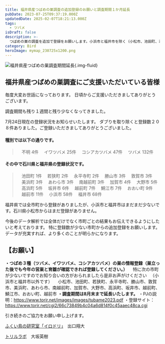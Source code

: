```yaml
---
title: 福井県産つばめの巣調査の追加登録のお願いと調査期間１か月延長
pubDate: 2023-07-25T09:37:19.000Z
updatedDate: 2025-02-07T18:21:13.000Z
tags:
  - ツバメ
isDraft: false
description: >-
  つばめの巣の調査を追加で登録をお願いします。小浜市と福井市を除く（小松市、池田町、若狭町、永平寺町、勝山市、敦賀市、美浜町、あわら市、南越前町、加賀市、大野市、高浜町、坂井市、越前町、鯖江市、おおい町、越前市）でつばめ３種の巣を見つけたら教えてください。
category: Bird
heroImage: mymap_230725x1200.png
---
```


![福井県産つばめの巣調査期間延長](https://object-storage.tyo2.conoha.io/v1/nc_938a9d00d6004f1390c354d4a15ef25b/blog-astro-assets/blog-images/mymap_230725x1200/mymap_230725x1200.png){.img-fluid}

## 福井県産つばめの巣調査にご支援いただいている皆様

毎度大変お世話になっております。
日頃からご支援いただきましてありがとうございます。

調査期間も残り１週間と残り少なくなってきました。

7月24日現在の登録状況をお知らせいたします。
ダブりを取り除くと登録数２０８件ありました。ご登録いただきましてありがとうございました。

#### 種別では以下の通りです。

> 　不明 4件
> 　イワツバメ 25件
> 　コシアカツバメ 47件
> 　ツバメ 132件

#### その中で石川県と福井県の登録状況です。

> 　池田町 1件
> 　若狭町 2件
> 　永平寺町 2件
> 　勝山市 3件
> 　敦賀市 3件
> 　美浜町 3件
> 　あわら市 3件
> 　南越前町 3件
> 　加賀市 4件
> 　大野市 5件
> 　高浜町 5件
> 　坂井市 6件
> 　越前町 7件
> 　鯖江市 7件
> 　おおい町 9件
> 　越前市 11件
> 　小浜市 58件
> 　福井市 68件


福井県では全市町から登録がありましたが、小浜市と福井市はまだまだ少ないです。石川県小松市からはまだ登録がありません。

今後のデータ解析では全体だけでなく市町ごとの結果もお伝えできるようにしたいと考えております。
特に登録数が少ない市町からの追加登録をお願いします。データが充実すれば、より多くのことが明らかになります。

## 【お願い】

**・つばめ３種（ツバメ、イワツバメ、コシアカツバメ）の巣の情報登録（巣立った後でも今年の営巣と育雛が確認できれば登録してください。）**
　特に次の市町が少ないですのでお知り合いの方がおられましたら是非お声がけください
　（小浜市と福井市以外です）
　小松市、池田町、若狭町、永平寺町、勝山市、敦賀市、美浜町、あわら市、南越前町、加賀市、大野市、高浜町、坂井市、越前町、鯖江市、おおい町、越前市
**・調査期間は8月末まで延長いたします。**
・PJの説明：https://www.torir.net/images/images/tubame2023.pdf
・登録サイト：https://www.torir.net/cgi2/66c73849b4c04a6d814f0c45aaec48ca.cgi

引き続きのご協力をお願い申し上げます。







[ふくい鳥の研究室「イロドリ」](https://www.shotadeguchi.com/general-6)　出口翔大

[トリルラボ](https://www.torir.net)　大坂英樹
